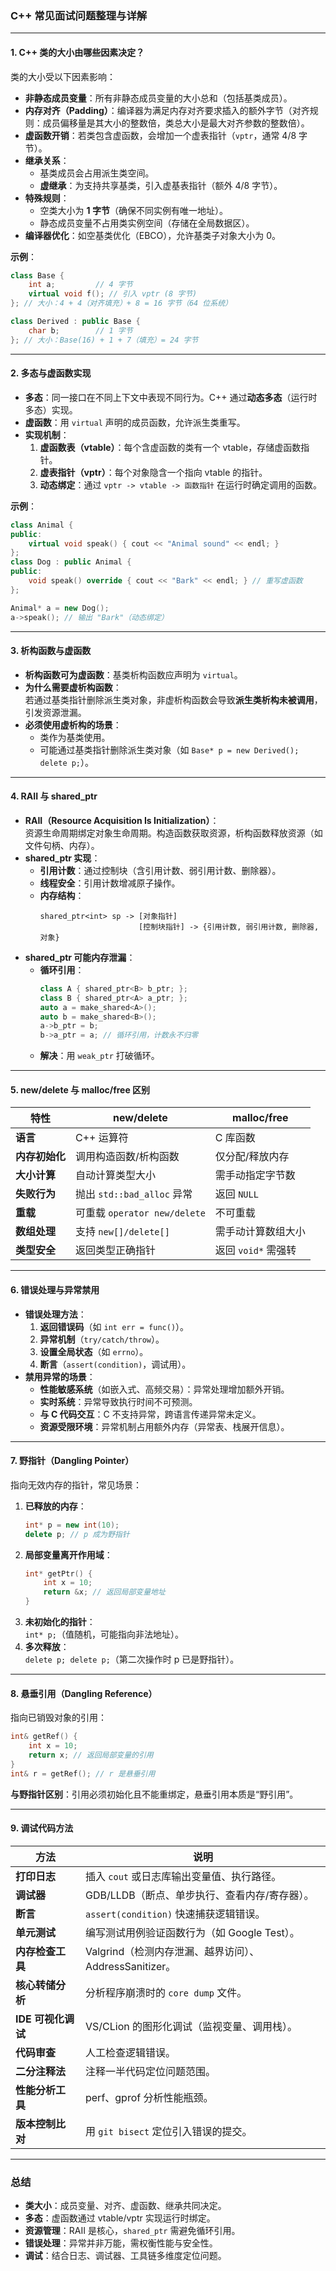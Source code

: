 
### C++ 常见面试问题整理与详解

---

#### **1. C++ 类的大小由哪些因素决定？**
类的大小受以下因素影响：
- **非静态成员变量**：所有非静态成员变量的大小总和（包括基类成员）。
- **内存对齐（Padding）**：编译器为满足内存对齐要求插入的额外字节（对齐规则：成员偏移量是其大小的整数倍，类总大小是最大对齐参数的整数倍）。
- **虚函数开销**：若类包含虚函数，会增加一个虚表指针（`vptr`，通常 4/8 字节）。
- **继承关系**：
  - 基类成员会占用派生类空间。
  - **虚继承**：为支持共享基类，引入虚基表指针（额外 4/8 字节）。
- **特殊规则**：
  - 空类大小为 **1 字节**（确保不同实例有唯一地址）。
  - 静态成员变量不占用类实例空间（存储在全局数据区）。
- **编译器优化**：如空基类优化（EBCO），允许基类子对象大小为 0。

**示例**：
```cpp
class Base {
    int a;         // 4 字节
    virtual void f(); // 引入 vptr (8 字节)
}; // 大小：4 + 4（对齐填充）+ 8 = 16 字节（64 位系统）

class Derived : public Base {
    char b;        // 1 字节
}; // 大小：Base(16) + 1 + 7（填充）= 24 字节
```

---

#### **2. 多态与虚函数实现**
- **多态**：同一接口在不同上下文中表现不同行为。C++ 通过**动态多态**（运行时多态）实现。
- **虚函数**：用 `virtual` 声明的成员函数，允许派生类重写。
- **实现机制**：
  1. **虚函数表（vtable）**：每个含虚函数的类有一个 vtable，存储虚函数指针。
  2. **虚表指针（vptr）**：每个对象隐含一个指向 vtable 的指针。
  3. **动态绑定**：通过 `vptr -> vtable -> 函数指针` 在运行时确定调用的函数。

**示例**：
```cpp
class Animal {
public:
    virtual void speak() { cout << "Animal sound" << endl; }
};
class Dog : public Animal {
public:
    void speak() override { cout << "Bark" << endl; } // 重写虚函数
};

Animal* a = new Dog();
a->speak(); // 输出 "Bark"（动态绑定）
```

---

#### **3. 析构函数与虚函数**
- **析构函数可为虚函数**：基类析构函数应声明为 `virtual`。
- **为什么需要虚析构函数**：  
  若通过基类指针删除派生类对象，非虚析构函数会导致**派生类析构未被调用**，引发资源泄漏。
- **必须使用虚析构的场景**：
  - 类作为基类使用。
  - 可能通过基类指针删除派生类对象（如 `Base* p = new Derived(); delete p;`）。

---

#### **4. RAII 与 shared_ptr**
- **RAII（Resource Acquisition Is Initialization）**：  
  资源生命周期绑定对象生命周期。构造函数获取资源，析构函数释放资源（如文件句柄、内存）。
- **shared_ptr 实现**：
  - **引用计数**：通过控制块（含引用计数、弱引用计数、删除器）。
  - **线程安全**：引用计数增减原子操作。
  - **内存结构**：  
    ```plaintext
    shared_ptr<int> sp -> [对象指针]  
                          [控制块指针] -> {引用计数, 弱引用计数, 删除器, 对象}
    ```
- **shared_ptr 可能内存泄漏**：
  - **循环引用**：  
    ```cpp
    class A { shared_ptr<B> b_ptr; };
    class B { shared_ptr<A> a_ptr; };
    auto a = make_shared<A>(); 
    auto b = make_shared<B>();
    a->b_ptr = b; 
    b->a_ptr = a; // 循环引用，计数永不归零
    ```
  - **解决**：用 `weak_ptr` 打破循环。

---

#### **5. new/delete 与 malloc/free 区别**
| **特性**               | **new/delete**                     | **malloc/free**               |
|------------------------|------------------------------------|-------------------------------|
| **语言**               | C++ 运算符                         | C 库函数                      |
| **内存初始化**         | 调用构造函数/析构函数              | 仅分配/释放内存               |
| **大小计算**           | 自动计算类型大小                   | 需手动指定字节数              |
| **失败行为**           | 抛出 `std::bad_alloc` 异常         | 返回 `NULL`                   |
| **重载**               | 可重载 `operator new/delete`       | 不可重载                      |
| **数组处理**           | 支持 `new[]/delete[]`              | 需手动计算数组大小            |
| **类型安全**           | 返回类型正确指针                   | 返回 `void*` 需强转           |

---

#### **6. 错误处理与异常禁用**
- **错误处理方法**：
  1. **返回错误码**（如 `int err = func()`）。
  2. **异常机制**（`try/catch/throw`）。
  3. **设置全局状态**（如 `errno`）。
  4. **断言**（`assert(condition)`，调试用）。
- **禁用异常的场景**：
  - **性能敏感系统**（如嵌入式、高频交易）：异常处理增加额外开销。
  - **实时系统**：异常导致执行时间不可预测。
  - **与 C 代码交互**：C 不支持异常，跨语言传递异常未定义。
  - **资源受限环境**：异常机制占用额外内存（异常表、栈展开信息）。

---

#### **7. 野指针（Dangling Pointer）**
指向无效内存的指针，常见场景：
1. **已释放的内存**：
   ```cpp
   int* p = new int(10);
   delete p; // p 成为野指针
   ```
2. **局部变量离开作用域**：
   ```cpp
   int* getPtr() {
       int x = 10;
       return &x; // 返回局部变量地址
   }
   ```
3. **未初始化的指针**：  
   `int* p;`（值随机，可能指向非法地址）。
4. **多次释放**：  
   `delete p; delete p;`（第二次操作时 p 已是野指针）。

---

#### **8. 悬垂引用（Dangling Reference）**
指向已销毁对象的引用：
```cpp
int& getRef() {
    int x = 10;
    return x; // 返回局部变量的引用
}
int& r = getRef(); // r 是悬垂引用
```
**与野指针区别**：引用必须初始化且不能重绑定，悬垂引用本质是“野引用”。

---

#### **9. 调试代码方法**
| **方法**                | **说明**                                                                 |
|-------------------------|--------------------------------------------------------------------------|
| **打印日志**            | 插入 `cout` 或日志库输出变量值、执行路径。                               |
| **调试器**              | GDB/LLDB（断点、单步执行、查看内存/寄存器）。                           |
| **断言**                | `assert(condition)` 快速捕获逻辑错误。                                  |
| **单元测试**            | 编写测试用例验证函数行为（如 Google Test）。                            |
| **内存检查工具**        | Valgrind（检测内存泄漏、越界访问）、AddressSanitizer。                  |
| **核心转储分析**        | 分析程序崩溃时的 `core dump` 文件。                                     |
| **IDE 可视化调试**      | VS/CLion 的图形化调试（监视变量、调用栈）。                             |
| **代码审查**            | 人工检查逻辑错误。                                                      |
| **二分注释法**          | 注释一半代码定位问题范围。                                              |
| **性能分析工具**        | perf、gprof 分析性能瓶颈。                                              |
| **版本控制比对**        | 用 `git bisect` 定位引入错误的提交。                                    |

---

### 总结
- **类大小**：成员变量、对齐、虚函数、继承共同决定。
- **多态**：虚函数通过 vtable/vptr 实现运行时绑定。
- **资源管理**：RAII 是核心，`shared_ptr` 需避免循环引用。
- **错误处理**：异常并非万能，需权衡性能与安全性。
- **调试**：结合日志、调试器、工具链多维度定位问题。
